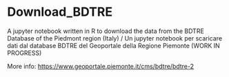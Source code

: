 # Download_BDTRE
A jupyter notebook written in R to download the data from the BDTRE Database of the Piedmont region (Italy) / Un jupyter notebook per scaricare dati dal database BDTRE del Geoportale della Regione Piemonte (WORK IN PROGRESS)

More info: https://www.geoportale.piemonte.it/cms/bdtre/bdtre-2
